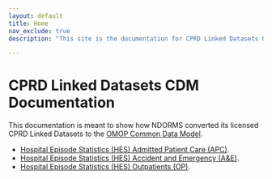 ```yaml
---
layout: default
title: Home
nav_exclude: true
description: "This site is the documentation for CPRD Linked Datasets OMOP Conversion at NDORMS"

---
```


# CPRD Linked Datasets CDM Documentation

This documentation is meant to show how NDORMS converted its licensed CPRD Linked Datasets to the [OMOP Common Data Model](https://ohdsi.github.io/CommonDataModel).

* [Hospital Episode Statistics (HES) Admitted Patient Care (APC)](https://oxford-pharmacoepi.github.io/etl_ndorms/docs/HES_APC).
* [Hospital Episode Statistics (HES) Accident and Emergency (A&E)](https://oxford-pharmacoepi.github.io/etl_ndorms/docs/HES_AE).
* [Hospital Episode Statistics (HES) Outpatients (OP)](https://oxford-pharmacoepi.github.io/etl_ndorms/docs/HES_OP).
